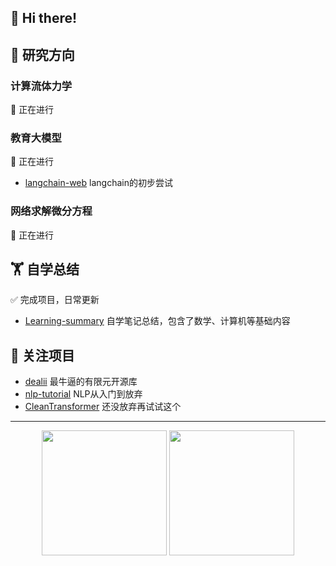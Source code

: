 ## 🙋 Hi there!

## 🔭 研究方向
### 计算流体力学 
🌱 正在进行

### 教育大模型 
🌱 正在进行
- [langchain-web](https://https://github.com/shijie-zju/langchain-web)  langchain的初步尝试

### 网络求解微分方程 
🌱 正在进行

## 🏋️ 自学总结 
✅ 完成项目，日常更新
- [Learning-summary](https://https://github.com/shijie-zju/Learning-summary)  自学笔记总结，包含了数学、计算机等基础内容

## 🤔 关注项目
- [dealii](https://https://https://github.com/dealii/dealii)  最牛逼的有限元开源库
- [nlp-tutorial](https://github.com/graykode/nlp-tutorial)  NLP从入门到放弃
- [CleanTransformer](https://github.com/firechecking/CleanTransformer)  还没放弃再试试这个

---
<div align="center">
  <img height="200px" src="https://github-readme-stats.vercel.app/api?username=shijie-zju&title=Yuan%27s%20GitHub%20stats&theme=vue&show_icons=true" />
  <img height="200px" src="https://github-readme-stats.vercel.app/api/top-langs/?username=shijie-zju&theme=vue" />
</div>

  
<!--
**shijie-zju/shijie-zju** is a ✨ _special_ ✨ repository because its `README.md` (this file) appears on your GitHub profile.

✅ 完成项目 ❌ 放弃推进 🌱 正在进行
Here are some ideas to get you started:

- 🔭 I’m currently working on ...
- 🌱 I’m currently learning ...
- 👯 I’m looking to collaborate on ...
- 🤔 I’m looking for help with ...
- 💬 Ask me about ...
- 📫 How to reach me: ...
- 😄 Pronouns: ...
- ⚡ Fun fact: ...
-->


